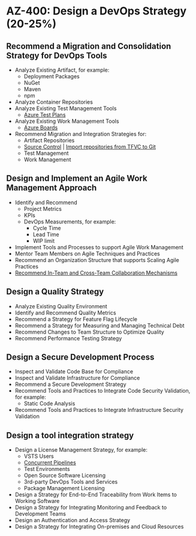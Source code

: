 # AZ-400: Design a DevOps Strategy (20-25%)
## Recommend a Migration and Consolidation Strategy for DevOps Tools
- Analyze Existing Artifact, for example:
    - Deployment Packages
    - NuGet
    - Maven
    - npm
- Analyze Container Repositories
- Analyze Existing Test Management Tools
    - [Azure Test Plans](https://docs.microsoft.com/en-us/azure/devops/test/index-tp?view=azure-devops)
- Analyze Existing Work Management Tools
    - [Azure Boards](https://docs.microsoft.com/en-us/azure/devops/boards/index?view=azure-devops)
- Recommend Migration and Integration Strategies for:
    - Artifact Repositories
    - [Source Control](https://docs.microsoft.com/en-us/azure/devops/user-guide/source-control) | [Import repositories from TFVC to Git](https://docs.microsoft.com/en-us/azure/devops/repos/git/import-from-tfvc?view=azure-devops)
    - Test Management
    - Work Management

## Design and Implement an Agile Work Management Approach
- Identify and Recommend
    - Project Metrics
    - KPIs
    - DevOps Measurements, for example:
        - Cycle Time
        - Lead Time
        - WIP limit
- Implement Tools and Processes to support Agile Work Management
- Mentor Team Members on Agile Techniques and Practices
- Recommend an Organization Structure that supports Scaling Agile Practices
- [Recommend In-Team and Cross-Team Collaboration Mechanisms](https://docs.microsoft.com/en-us/azure/devops/boards/get-started/what-is-azure-boards?view=azure-devops&tabs=basic-process)

## Design a Quality Strategy
- Analyze Existing Quality Environment
- Identify and Recommend Quality Metrics
- Recommend a Strategy for Feature Flag Lifecycle
- Recommend a Strategy for Measuring and Managing Technical Debt
- Recommend Changes to Team Structure to Optimize Quality
- Recommend Performance Testing Strategy

## Design a Secure Development Process
- Inspect and Validate Code Base for Compliance
- Inspect and Validate Infrastructure for Compliance
- Recommend a Secure Development Strategy
- Recommend Tools and Practices to Integrate Code Security Validation, for example:
    - Static Code Analysis
- Recommend Tools and Practices to Integrate Infrastructure Security Validation

## Design a tool integration strategy
- Design a License Management Strategy, for example:
    - VSTS Users
    - [Concurrent Pipelines](https://docs.microsoft.com/en-us/azure/devops/pipelines/licensing/concurrent-jobs?view=azure-devops)
    - Test Environments
    - Open Source Software Licensing
    - 3rd-party DevOps Tools and Services
    - Package Management Licensing
- Design a Strategy for End-to-End Traceability from Work Items to Working Software
- Design a Strategy for Integrating Monitoring and Feedback to Development Teams
- Design an Authentication and Access Strategy
- Design a Strategy for Integrating On-premises and Cloud Resources